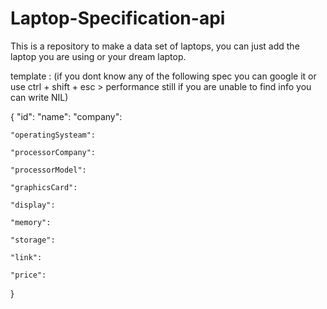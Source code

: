 # Laptop-Specification-api
This is a repository to make a data set of laptops, you can just add the laptop you are using or your dream laptop.

 template :
(if you dont know any of the following spec you can google it or use ctrl + shift + esc > performance
still if you are unable to find info you can write NIL)

{
    "id":
    "name":
    "company":
    
    "operatingSysteam":
    
    "processorCompany": 
    
    "processorModel":
    
    "graphicsCard":
    
    "display":
    
    "memory":
    
    "storage":
    
    "link":
    
    "price":
    
}
